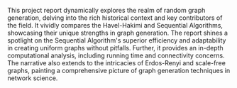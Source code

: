 This project report dynamically explores the realm of random graph generation, delving into the rich historical context and key contributors of the field. It vividly compares the Havel-Hakimi and Sequential Algorithms, showcasing their unique strengths in graph generation. The report shines a spotlight on the Sequential Algorithm's superior efficiency and adaptability in creating uniform graphs without pitfalls. Further, it provides an in-depth computational analysis, including running time and connectivity concerns. The narrative also extends to the intricacies of Erdos-Renyi and scale-free graphs, painting a comprehensive picture of graph generation techniques in network science.
